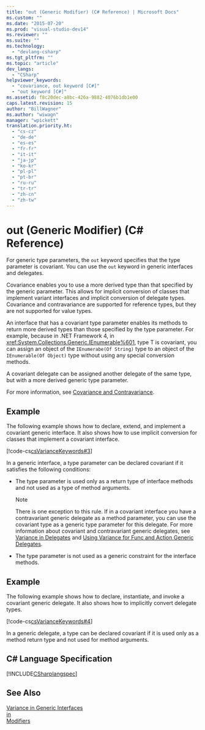 ```yaml
---
title: "out (Generic Modifier) (C# Reference) | Microsoft Docs"
ms.custom: ""
ms.date: "2015-07-20"
ms.prod: "visual-studio-dev14"
ms.reviewer: ""
ms.suite: ""
ms.technology: 
  - "devlang-csharp"
ms.tgt_pltfrm: ""
ms.topic: "article"
dev_langs: 
  - "CSharp"
helpviewer_keywords: 
  - "covariance, out keyword [C#]"
  - "out keyword [C#]"
ms.assetid: f8c20dec-a8bc-426a-9882-4076b1db1e00
caps.latest.revision: 15
author: "BillWagner"
ms.author: "wiwagn"
manager: "wpickett"
translation.priority.ht: 
  - "cs-cz"
  - "de-de"
  - "es-es"
  - "fr-fr"
  - "it-it"
  - "ja-jp"
  - "ko-kr"
  - "pl-pl"
  - "pt-br"
  - "ru-ru"
  - "tr-tr"
  - "zh-cn"
  - "zh-tw"
---
```

# out (Generic Modifier) (C# Reference)
For generic type parameters, the `out` keyword specifies that the type parameter is covariant. You can use the `out` keyword in generic interfaces and delegates.  
  
 Covariance enables you to use a more derived type than that specified by the generic parameter. This allows for implicit conversion of classes that implement variant interfaces and implicit conversion of delegate types. Covariance and contravariance are supported for reference types, but they are not supported for value types.  
  
 An interface that has a covariant type parameter enables its methods to return more derived types than those specified by the type parameter. For example, because in .NET Framework 4, in <xref:System.Collections.Generic.IEnumerable%601>, type T is covariant, you can assign an object of the `IEnumerabe(Of String)` type to an object of the `IEnumerable(Of Object)` type without using any special conversion methods.  
  
 A covariant delegate can be assigned another delegate of the same type, but with a more derived generic type parameter.  
  
 For more information, see [Covariance and Contravariance](../Topic/Covariance%20and%20Contravariance%20\(C%23%20and%20Visual%20Basic\).md).  
  
## Example  
 The following example shows how to declare, extend, and implement a covariant generic interface. It also shows how to use implicit conversion for classes that implement a covariant interface.  
  
 [!code-cs[csVarianceKeywords#3](../../../csharp/language-reference/keywords/codesnippet/CSharp/out-generic-modifier_1.cs)]  
  
 In a generic interface, a type parameter can be declared covariant if it satisfies the following conditions:  
  
-   The type parameter is used only as a return type of interface methods and not used as a type of method arguments.  
  
    > [!NOTE]
    >  There is one exception to this rule. If in a covariant interface you have a contravariant generic delegate as a method parameter, you can use the covariant type as a generic type parameter for this delegate. For more information about covariant and contravariant generic delegates, see [Variance in Delegates](../Topic/Variance%20in%20Delegates%20\(C%23%20and%20Visual%20Basic\).md) and [Using Variance for Func and Action Generic Delegates](../Topic/Using%20Variance%20for%20Func%20and%20Action%20Generic%20Delegates%20\(C%23%20and%20Visual%20Basic\).md).  
  
-   The type parameter is not used as a generic constraint for the interface methods.  
  
## Example  
 The following example shows how to declare, instantiate, and invoke a covariant generic delegate. It also shows how to implicitly convert delegate types.  
  
 [!code-cs[csVarianceKeywords#4](../../../csharp/language-reference/keywords/codesnippet/CSharp/out-generic-modifier_2.cs)]  
  
 In a generic delegate, a type can be declared covariant if it is used only as a method return type and not used for method arguments.  
  
## C# Language Specification  
 [!INCLUDE[CSharplangspec](../../../csharp/language-reference/keywords/includes/csharplangspec_md.md)]  
  
## See Also  
 [Variance in Generic Interfaces](../Topic/Variance%20in%20Generic%20Interfaces%20\(C%23%20and%20Visual%20Basic\).md)   
 [in](../../../csharp/language-reference/keywords/in-generic-modifier.md)   
 [Modifiers](../../../csharp/language-reference/keywords/modifiers.md)